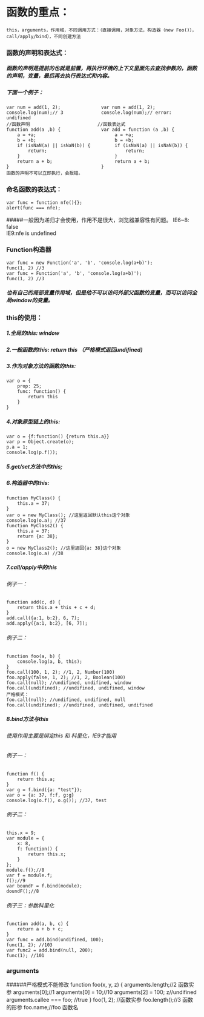 # 函数的重点：
	this，arguments，作用域，不同调用方式：（直接调用，对象方法，构造器（new Foo()），call/apply/bind），不同创建方法  
	
### 函数的声明和表达式：
##### 函数的声明是提前的也就是前置，再执行环境的上下文里面先去查找参数的，函数的声明，变量，最后再去执行表达式和内容。
##### 下面一个例子：
	var num = add(1, 2);               var num = add(1, 2);   
	console.log(num);// 3              console.log(num);// error: undifined
	//函数声明                         //函数表达式
	function add(a ,b) {               var add = function (a ,b) {
		a = +a;                        		a = +a;
		b = +b;                        		b = +b;
		if (isNaN(a) || isNaN(b)) {    		if (isNaN(a) || isNaN(b)) {
			return;                             return;
		}                                	}
		return a + b;                  		return a + b;
	}                                  }
	函数的声明不可以立即执行，会报错。

### 命名函数的表达式：
	var func = function nfe(){}; 
	alert(func === nfe);
#####一般因为递归才会使用，作用不是很大，浏览器兼容性有问题。
	IE6~8: false  
	IE9:nfe is undefined 



### Function构造器
	var func = new Function('a', 'b', 'console.log(a+b)');
	func(1, 2) //3
	var func = Function('a', 'b', 'console.log(a+b)');
	func(1, 2) //3
##### 也有自己的局部变量作用域，但是他不可以访问外部父函数的变量，而可以访问全局window的变量。

### this的使用：
##### 1.全局的this: window
##### 2.一般函数的this: return this （严格模式返回undifined)
##### 3.作为对象方法的函数的this: 
    var o = {
        prop: 25;
        func: function() {
            return this
        }
    }
##### 4.对象原型链上的this:
    var o = {f:function() {return this.a}}	
    var p = Object.create(o);
    p.a = 1;
    console.log(p.f());
##### 5.get/set方法中的this;
##### 6.构造器中的this:
    function MyClass() {
        this.a = 37;
    }
    var o = new MyClass(); //这里返回默认this这个对象
    console.log(o.a); //37	
    function MyClass2() {
        this.a = 37;
        return {a: 38};
    }
    o = new MyClass2(); //这里返回{a: 38}这个对象
    console.log(o.a) //38
##### 7.call/apply中的this
###### 例子一：
    function add(c, d) {
        return this.a + this + c + d;
    }
    add.call({a:1, b:2}, 6, 7);
    add.apply({a:1, b:2}, [6, 7]);
###### 例子二：
    function foo(a, b) {
        console.log(a, b, this);
    }	
    foo.call(100, 1, 2); //1, 2, Number(100)
    foo.apply(false, 1, 2); //1, 2, Boolean(100)
    foo.call(null); //undifined, undifined, window
    foo.call(undifined); //undifined, undifined, window 
    严格模式：
    foo.call(null); //undifined, undifined, null
    foo.call(undifined); //undifined, undifined, undifined
##### 8.bind方法与this
###### 使用作用主要是绑定this 和 科里化，IE9才能用
###### 例子一：
    function f() {
        return this.a;
    }	
    var g = f.bind({a: "test"}); 
    var o = {a: 37, f:f, g:g}
    console.log(o.f(), o.g()); //37, test
###### 例子二：
    this.x = 9;
    var module = {
        x: 8,
        f: function() {
            return this.x;
        }
    };
    module.f();//8
    var f = module.f;
    f();//9
    var boundF = f.bind(module);
    doundF();//8
###### 例子三：参数科里化
    function add(a, b, c) {
        return a + b + c;
    }
    var func = add.bind(undifined, 100);
    func(1, 2); //103
    var func2 = add.bind(null, 200);
    func(1); //101

### arguments
######严格模式不能修改
	function foo(x, y, z) {
		arguments.length;//2 函数实参
		arguments[0];//1
		arguments[0] = 10;//10
		arguments[2] = 100; z//undifined
		arguments.callee === foo; //true
	}
	foo(1, 2); //函数实参
	foo.length();//3 函数的形参
	foo.name;//foo 函数名
